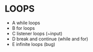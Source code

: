 # LOOPS

- A while loops
- B for loops
- C listener loops (~input)
- D break and continue (while and for)
- E infinite loops (bug)

 
